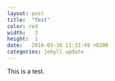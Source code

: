 ```yaml
---
layout: post
title:  "Test"
color: red
width:   3
height:  1
date:   2016-03-30 11:31:49 +0200
categories: jekyll update
---
```

This is a test.
